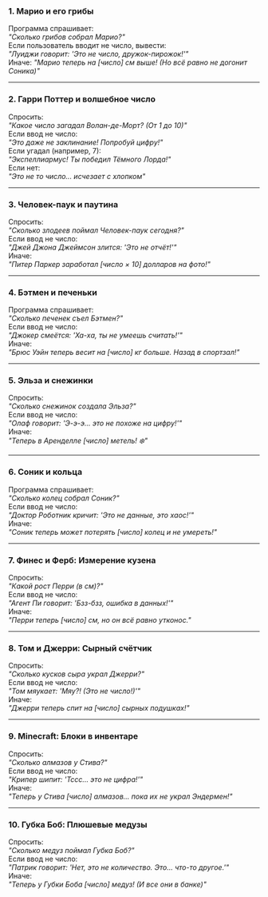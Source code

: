### **1. Марио и его грибы**  
Программа спрашивает:  
*"Сколько грибов собрал Марио?"*  
Если пользователь вводит не число, вывести:  
*"Луиджи говорит: 'Это не число, дружок-пирожок!'"*  
Иначе:
*"Марио теперь на [число] см выше! (Но всё равно не догонит Соника)"*  

---

### **2. Гарри Поттер и волшебное число**  
Спросить:  
*"Какое число загадал Волан-де-Морт? (От 1 до 10)"*  
Если ввод не число:  
*"Это даже не заклинание! Попробуй цифру!"*  
Если угадал (например, 7):  
*"Экспеллиармус! Ты победил Тёмного Лорда!"*  
Если нет:  
*"Это не то число... *исчезает с хлопком*"*  

---

### **3. Человек-паук и паутина**  
Спросить:  
*"Сколько злодеев поймал Человек-паук сегодня?"*  
Если ввод не число:  
*"Джей Джона Джеймсон злится: 'Это не отчёт!'"*  
Иначе:  
*"Питер Паркер заработал [число × 10] долларов на фото!"*  

---

### **4. Бэтмен и печеньки**  
Программа спрашивает:  
*"Сколько печенек съел Бэтмен?"*  
Если ввод не число:  
*"Джокер смеётся: 'Ха-ха, ты не умеешь считать!'"*  
Иначе:  
*"Брюс Уэйн теперь весит на [число] кг больше. Назад в спортзал!"*  

---

### **5. Эльза и снежинки**  
Спросить:  
*"Сколько снежинок создала Эльза?"*  
Если ввод не число:  
*"Олаф говорит: 'Э-э-э... это не похоже на цифру!'"*  
Иначе:  
*"Теперь в Аренделле [число] метель! ❄️"*  

---

### **6. Соник и кольца**  
Программа спрашивает:  
*"Сколько колец собрал Соник?"*  
Если ввод не число:  
*"Доктор Роботник кричит: 'Это не данные, это хаос!'"*  
Иначе:  
*"Соник теперь может потерять [число] колец и не умереть!"*  

---

### **7. Финес и Ферб: Измерение кузена**  
Спросить:  
*"Какой рост Перри (в см)?"*  
Если ввод не число:  
*"Агент Пи говорит: 'Бзз-бзз, ошибка в данных!'"*  
Иначе:  
*"Перри теперь [число] см, но он всё равно утконос."*  

---

### **8. Том и Джерри: Сырный счётчик**  
Спросить:  
*"Сколько кусков сыра украл Джерри?"*  
Если ввод не число:  
*"Том мяукает: 'Мяу?! (Это не число!)'"*  
Иначе:  
*"Джерри теперь спит на [число] сырных подушках!"*  

---

### **9. Minecraft: Блоки в инвентаре**  
Спросить:  
*"Сколько алмазов у Стива?"*  
Если ввод не число:  
*"Крипер шипит: 'Тссс... это не цифра!'"*  
Иначе:  
*"Теперь у Стива [число] алмазов... пока их не украл Эндермен!"*  

---

### **10. Губка Боб: Плюшевые медузы**  
Спросить:  
*"Сколько медуз поймал Губка Боб?"*  
Если ввод не число:  
*"Патрик говорит: 'Нет, это не количество. Это... что-то другое.'"*  
Иначе:  
*"Теперь у Губки Боба [число] медуз! (И все они в банке)"*